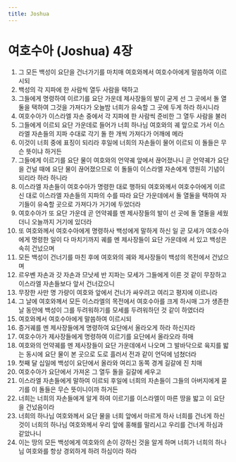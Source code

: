 ```yaml
---
title: Joshua
---
```


# 여호수아 (Joshua) 4장
1. 그 모든 백성이 요단을 건너가기를 마치매 여호와께서 여호수아에게 말씀하여 이르시되
1. 백성의 각 지파에 한 사람씩 열두 사람을 택하고
1. 그들에게 명령하여 이르기를 요단 가운데 제사장들의 발이 굳게 선 그 곳에서 돌 열둘을 택하여 그것을 가져다가 오늘밤 너희가 유숙할 그 곳에 두게 하라 하시니라
1. 여호수아가 이스라엘 자손 중에서 각 지파에 한 사람씩 준비한 그 열두 사람을 불러
1. 그들에게 이르되 요단 가운데로 들어가 너희 하나님 여호와의 궤 앞으로 가서 이스라엘 자손들의 지파 수대로 각기 돌 한 개씩 가져다가 어깨에 메라
1. 이것이 너희 중에 표징이 되리라 후일에 너희의 자손들이 물어 이르되 이 돌들은 무슨 뜻이냐 하거든
1. 그들에게 이르기를 요단 물이 여호와의 언약궤 앞에서 끊어졌나니 곧 언약궤가 요단을 건널 때에 요단 물이 끊어졌으므로 이 돌들이 이스라엘 자손에게 영원히 기념이 되리라 하라 하니라
1. 이스라엘 자손들이 여호수아가 명령한 대로 행하되 여호와께서 여호수아에게 이르신 대로 이스라엘 자손들의 지파의 수를 따라 요단 가운데에서 돌 열둘을 택하여 자기들이 유숙할 곳으로 가져다가 거기에 두었더라
1. 여호수아가 또 요단 가운데 곧 언약궤를 멘 제사장들의 발이 선 곳에 돌 열둘을 세웠더니 오늘까지 거기에 있더라
1. 또 여호와께서 여호수아에게 명령하사 백성에게 말하게 하신 일 곧 모세가 여호수아에게 명령한 일이 다 마치기까지 궤를 멘 제사장들이 요단 가운데에 서 있고 백성은 속히 건넜으며
1. 모든 백성이 건너기를 마친 후에 여호와의 궤와 제사장들이 백성의 목전에서 건넜으며
1. 르우벤 자손과 갓 자손과 므낫세 반 지파는 모세가 그들에게 이른 것 같이 무장하고 이스라엘 자손들보다 앞서 건너갔으니
1. 무장한 사만 명 가량이 여호와 앞에서 건너가 싸우려고 여리고 평지에 이르니라
1. 그 날에 여호와께서 모든 이스라엘의 목전에서 여호수아를 크게 하시매 그가 생존한 날 동안에 백성이 그를 두려워하기를 모세를 두려워하던 것 같이 하였더라
1. 여호와께서 여호수아에게 말씀하여 이르시되
1. 증거궤를 멘 제사장들에게 명령하여 요단에서 올라오게 하라 하신지라
1. 여호수아가 제사장들에게 명령하여 이르기를 요단에서 올라오라 하매
1. 여호와의 언약궤를 멘 제사장들이 요단 가운데에서 나오며 그 발바닥으로 육지를 밟는 동시에 요단 물이 본 곳으로 도로 흘러서 전과 같이 언덕에 넘쳤더라
1. 첫째 달 십일에 백성이 요단에서 올라와 여리고 동쪽 경계 길갈에 진 치매
1. 여호수아가 요단에서 가져온 그 열두 돌을 길갈에 세우고
1. 이스라엘 자손들에게 말하여 이르되 후일에 너희의 자손들이 그들의 아버지에게 묻기를 이 돌들은 무슨 뜻이니이까 하거든
1. 너희는 너희의 자손들에게 알게 하여 이르기를 이스라엘이 마른 땅을 밟고 이 요단을 건넜음이라
1. 너희의 하나님 여호와께서 요단 물을 너희 앞에서 마르게 하사 너희를 건너게 하신 것이 너희의 하나님 여호와께서 우리 앞에 홍해를 말리시고 우리를 건너게 하심과 같았나니
1. 이는 땅의 모든 백성에게 여호와의 손이 강하신 것을 알게 하며 너희가 너희의 하나님 여호와를 항상 경외하게 하려 하심이라 하라